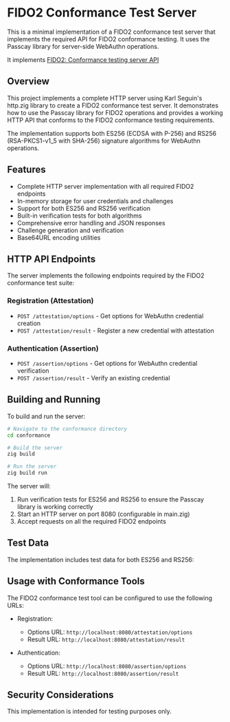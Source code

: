 # FIDO2 Conformance Test Server

This is a minimal implementation of a FIDO2 conformance test server that implements the required API for FIDO2 conformance testing. It uses the Passcay library for server-side WebAuthn operations.

It implements [FIDO2: Conformance testing server API](https://github.com/fido-alliance/conformance-test-tools-resources/blob/main/docs/FIDO2/Server/Conformance-Test-API.md)

## Overview

This project implements a complete HTTP server using Karl Seguin's http.zig library to create a FIDO2 conformance test server. It demonstrates how to use the Passcay library for FIDO2 operations and provides a working HTTP API that conforms to the FIDO2 conformance testing requirements.

The implementation supports both ES256 (ECDSA with P-256) and RS256 (RSA-PKCS1-v1_5 with SHA-256) signature algorithms for WebAuthn operations.

## Features

- Complete HTTP server implementation with all required FIDO2 endpoints
- In-memory storage for user credentials and challenges
- Support for both ES256 and RS256 verification
- Built-in verification tests for both algorithms
- Comprehensive error handling and JSON responses
- Challenge generation and verification
- Base64URL encoding utilities

## HTTP API Endpoints

The server implements the following endpoints required by the FIDO2 conformance test suite:

### Registration (Attestation)

- `POST /attestation/options` - Get options for WebAuthn credential creation
- `POST /attestation/result` - Register a new credential with attestation

### Authentication (Assertion)

- `POST /assertion/options` - Get options for WebAuthn credential verification
- `POST /assertion/result` - Verify an existing credential

## Building and Running

To build and run the server:

```bash
# Navigate to the conformance directory
cd conformance

# Build the server
zig build

# Run the server
zig build run
```

The server will:
1. Run verification tests for ES256 and RS256 to ensure the Passcay library is working correctly
2. Start an HTTP server on port 8080 (configurable in main.zig)
3. Accept requests on all the required FIDO2 endpoints

## Test Data

The implementation includes test data for both ES256 and RS256:

## Usage with Conformance Tools

The FIDO2 conformance test tool can be configured to use the following URLs:

- Registration:
  - Options URL: `http://localhost:8080/attestation/options`
  - Result URL: `http://localhost:8080/attestation/result`

- Authentication:
  - Options URL: `http://localhost:8080/assertion/options`
  - Result URL: `http://localhost:8080/assertion/result`

## Security Considerations

This implementation is intended for testing purposes only.
